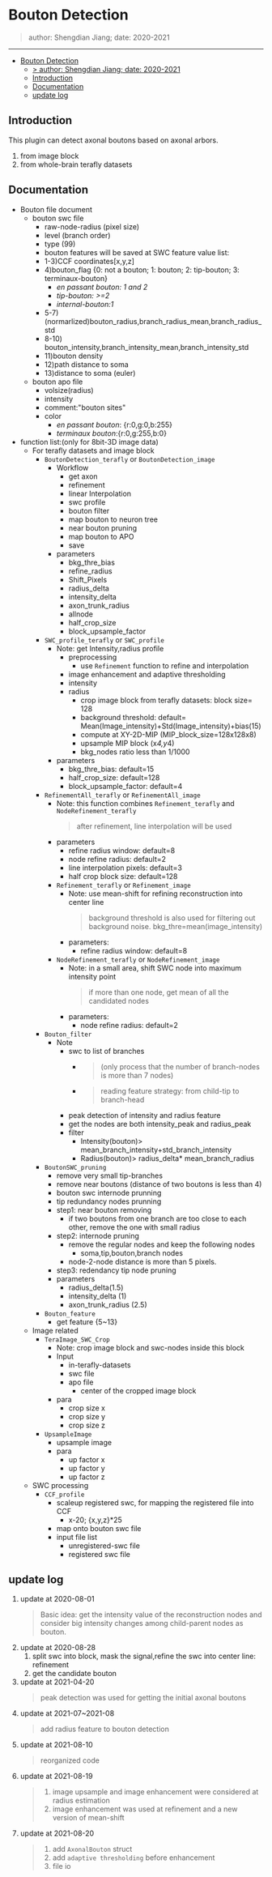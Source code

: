 # Bouton Detection
> author: Shengdian Jiang; date: 2020-2021
---
- [Bouton Detection](#bouton-detection)
  - [> author: Shengdian Jiang; date: 2020-2021](#author-shengdian-jiang-date-2020-2021)
  - [Introduction](#introduction)
  - [Documentation](#documentation)
  - [update log](#update-log)
## Introduction
This plugin can detect axonal boutons based on axonal arbors. 
1. from image block
2. from whole-brain terafly datasets
## Documentation
+ Bouton file document
  + bouton swc file
    + raw-node-radius (pixel size)
    + level (branch order)
    + type (99)
    + bouton features will be saved at SWC feature value list:
     * 1-3)CCF coordinates[x,y,z]
     * 4)bouton_flag {0: not a bouton; 1: bouton; 2: tip-bouton; 3: terminaux-bouton}
       * *en passant bouton: 1 and 2*
       * *tip-bouton: >=2*
       * *internal-bouton:1*
     * 5-7) (normarlized)bouton_radius,branch_radius_mean,branch_radius_std
     * 8-10) bouton_intensity,branch_intensity_mean,branch_intensity_std
     * 11)bouton density
     * 12)path distance to soma
     * 13)distance to soma (euler)
  + bouton apo file
    + volsize(radius)
    + intensity
    + comment:"bouton sites"
    + color 
      + *en passant bouton*: {r:0,g:0,b:255}
      + *terminaux bouton*:{r:0,g:255,b:0}
+ function list:(only for 8bit-3D image data)
  + For terafly datasets and image block
    + `BoutonDetection_terafly` or `BoutonDetection_image`
      + Workflow
        + get axon
        + refinement
        + linear Interpolation
        + swc profile
        + bouton filter
        + map bouton to neuron tree
        + near bouton pruning
        + map bouton to APO
        + save
      + parameters
        + bkg_thre_bias
        + refine_radius
        + Shift_Pixels
        + radius_delta
        + intensity_delta
        + axon_trunk_radius
        + allnode
        + half_crop_size
        + block_upsample_factor
    + `SWC_profile_terafly` or `SWC_profile`
      + Note: get Intensity,radius profile
        + preprocessing
          + use `Refinement` function to refine and interpolation
        + image enhancement and adaptive thresholding
        + intensity
        + radius
          + crop image block from terafly datasets: block size= 128
          + background threshold: default= Mean(Image_intensity)+Std(Image_intensity)+bias(15)
          + compute at XY-2D-MIP (MIP_block_size=128x128x8)
          + upsample MIP block (x*4,y*4)
          + bkg_nodes ratio less than 1/1000
      + parameters
        + bkg_thre_bias: default=15
        + half_crop_size: default=128
        + block_upsample_factor: default=4
    + `RefinementAll_terafly` or `RefinementAll_image`
      + Note: this function combines `Refinement_terafly` and `NodeRefinement_terafly`
         > after refinement, line interpolation will be used
      + parameters
        + refine radius window: default=8
        + node refine radius: default=2
        + line interpolation pixels: default=3
        + half crop block size: default=128
      + `Refinement_terafly` or `Refinement_image`
        + Note: use mean-shift for refining reconstruction into center line 
           > background threshold is also used for filtering out background noise.
           bkg_thre=mean(image_intensity)
        + parameters:
          + refine radius window: default=8
      + `NodeRefinement_terafly` or `NodeRefinement_image`
        + Note: in a small area, shift SWC node into maximum intensity point
           >if more than one node, get mean of all the candidated nodes
        + parameters:
          + node refine radius: default=2
    + `Bouton_filter`
      + Note
        + swc to list of branches 
          + > (only process that the number of branch-nodes is more than 7 nodes)
          + > reading feature strategy: from child-tip to branch-head
        + peak detection of intensity and radius feature
        + get the nodes are both intensity_peak and radius_peak
        + filter
          + Intensity(bouton)> mean_branch_intensity+std_branch_intensity
          + Radius(bouton)> radius_delta* mean_branch_radius
    + `BoutonSWC_pruning`
        + remove very small tip-branches
        + remove near boutons (distance of two boutons is less than 4)
        + bouton swc internode prunning
        + tip redundancy nodes prunning
      + step1: near bouton removing
        + if two boutons from one branch are too close to each other, remove the one with small radius
      + step2: internode pruning
        + remove the regular nodes and keep the following nodes
          + soma,tip,bouton,branch nodes
        + node-2-node distance is more than 5 pixels.
      + step3: redendancy tip node pruning
      + parameters
        + radius_delta(1.5)
        + intensity_delta (1)
        + axon_trunk_radius (2.5)
    + `Bouton_feature`
      + get feature {5~13}
  + Image related
    + `TeraImage_SWC_Crop`
      + Note: crop image block and swc-nodes inside this block
      + Input
        + in-terafly-datasets
        + swc file
        + apo file
          + center of the cropped image block
      + para
        + crop size x
        + crop size y
        + crop size z
    + `UpsampleImage`
      + upsample image
      + para
        + up factor x
        + up factor y
        + up factor z
  + SWC processing
    + `CCF_profile`
      + scaleup registered swc, for mapping the registered file into CCF
        + x-20; {x,y,z}*25  
      + map onto bouton swc file
      + input file list
        + unregistered-swc file
        + registered swc file
## update log
1. update at 2020-08-01
    > Basic idea: get the intensity value of the reconstruction nodes and consider big intensity changes among child-parent nodes as bouton.
2. update at 2020-08-28
   1. split swc into block, mask the signal,refine the swc into center line: refinement
   2. get the candidate bouton
3. update at 2021-04-20
   >  peak detection was used for getting the initial axonal boutons
4. update at 2021-07~2021-08
   > add radius feature to bouton detection
5. update at 2021-08-10
   > reorganized code
6. update at 2021-08-19
   > 1. image upsample and image enhancement were considered at radius estimation
   > 2. image enhancement was used at refinement and a new version of mean-shift
7. update at 2021-08-20
   > 1. add `AxonalBouton` struct
   > 2. add `adaptive thresholding` before enhancement
   > 3. file io